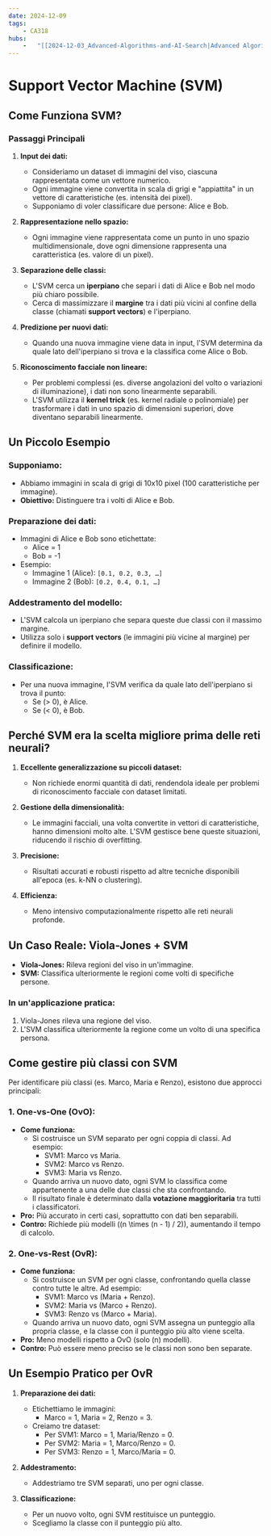```yaml
---
date: 2024-12-09 
tags: 
    - CA318
hubs: 
    -   "[[2024-12-03_Advanced-Algorithms-and-AI-Search|Advanced Algorithms and AI Search]]"
---
```


# Support Vector Machine (SVM)

## Come Funziona SVM?

### Passaggi Principali

1. **Input dei dati:**
   - Consideriamo un dataset di immagini del viso, ciascuna rappresentata come un vettore numerico.
   - Ogni immagine viene convertita in scala di grigi e "appiattita" in un vettore di caratteristiche (es. intensità dei pixel).
   - Supponiamo di voler classificare due persone: Alice e Bob.

2. **Rappresentazione nello spazio:**
   - Ogni immagine viene rappresentata come un punto in uno spazio multidimensionale, dove ogni dimensione rappresenta una caratteristica (es. valore di un pixel).

3. **Separazione delle classi:**
   - L'SVM cerca un **iperpiano** che separi i dati di Alice e Bob nel modo più chiaro possibile.
   - Cerca di massimizzare il **margine** tra i dati più vicini al confine della classe (chiamati **support vectors**) e l'iperpiano.

4. **Predizione per nuovi dati:**
   - Quando una nuova immagine viene data in input, l'SVM determina da quale lato dell'iperpiano si trova e la classifica come Alice o Bob.

5. **Riconoscimento facciale non lineare:**
   - Per problemi complessi (es. diverse angolazioni del volto o variazioni di illuminazione), i dati non sono linearmente separabili.
   - L'SVM utilizza il **kernel trick** (es. kernel radiale o polinomiale) per trasformare i dati in uno spazio di dimensioni superiori, dove diventano separabili linearmente.


## Un Piccolo Esempio

### Supponiamo:
- Abbiamo immagini in scala di grigi di 10x10 pixel (100 caratteristiche per immagine).
- **Obiettivo:** Distinguere tra i volti di Alice e Bob.

### **Preparazione dei dati:**
- Immagini di Alice e Bob sono etichettate:
  - Alice = 1
  - Bob = -1
- Esempio:
  - Immagine 1 (Alice): `[0.1, 0.2, 0.3, …]`
  - Immagine 2 (Bob): `[0.2, 0.4, 0.1, …]`

### **Addestramento del modello:**
- L'SVM calcola un iperpiano che separa queste due classi con il massimo margine.
- Utilizza solo i **support vectors** (le immagini più vicine al margine) per definire il modello.

### **Classificazione:**
- Per una nuova immagine, l'SVM verifica da quale lato dell'iperpiano si trova il punto:
  - Se \(> 0\), è Alice.
  - Se \(< 0\), è Bob.


## Perché SVM era la scelta migliore prima delle reti neurali?

1. **Eccellente generalizzazione su piccoli dataset:**
   - Non richiede enormi quantità di dati, rendendola ideale per problemi di riconoscimento facciale con dataset limitati.

2. **Gestione della dimensionalità:**
   - Le immagini facciali, una volta convertite in vettori di caratteristiche, hanno dimensioni molto alte. L'SVM gestisce bene queste situazioni, riducendo il rischio di overfitting.

3. **Precisione:**
   - Risultati accurati e robusti rispetto ad altre tecniche disponibili all'epoca (es. k-NN o clustering).

4. **Efficienza:**
   - Meno intensivo computazionalmente rispetto alle reti neurali profonde.


## Un Caso Reale: Viola-Jones + SVM

- **Viola-Jones:** Rileva regioni del viso in un'immagine.
- **SVM:** Classifica ulteriormente le regioni come volti di specifiche persone.

### In un'applicazione pratica:
1. Viola-Jones rileva una regione del viso.
2. L'SVM classifica ulteriormente la regione come un volto di una specifica persona.


## Come gestire più classi con SVM

Per identificare più classi (es. Marco, Maria e Renzo), esistono due approcci principali:

### 1. **One-vs-One (OvO):**
- **Come funziona:**
  - Si costruisce un SVM separato per ogni coppia di classi. Ad esempio:
    - SVM1: Marco vs Maria.
    - SVM2: Marco vs Renzo.
    - SVM3: Maria vs Renzo.
  - Quando arriva un nuovo dato, ogni SVM lo classifica come appartenente a una delle due classi che sta confrontando.
  - Il risultato finale è determinato dalla **votazione maggioritaria** tra tutti i classificatori.
- **Pro:** Più accurato in certi casi, soprattutto con dati ben separabili.
- **Contro:** Richiede più modelli \((n \times (n - 1) / 2)\), aumentando il tempo di calcolo.

### 2. **One-vs-Rest (OvR):**
- **Come funziona:**
  - Si costruisce un SVM per ogni classe, confrontando quella classe contro tutte le altre. Ad esempio:
    - SVM1: Marco vs (Maria + Renzo).
    - SVM2: Maria vs (Marco + Renzo).
    - SVM3: Renzo vs (Marco + Maria).
  - Quando arriva un nuovo dato, ogni SVM assegna un punteggio alla propria classe, e la classe con il punteggio più alto viene scelta.
- **Pro:** Meno modelli rispetto a OvO (solo \(n\) modelli).
- **Contro:** Può essere meno preciso se le classi non sono ben separate.


## Un Esempio Pratico per OvR

1. **Preparazione dei dati:**
   - Etichettiamo le immagini:
     - Marco = 1, Maria = 2, Renzo = 3.
   - Creiamo tre dataset:
     - Per SVM1: Marco = 1, Maria/Renzo = 0.
     - Per SVM2: Maria = 1, Marco/Renzo = 0.
     - Per SVM3: Renzo = 1, Marco/Maria = 0.

2. **Addestramento:**
   - Addestriamo tre SVM separati, uno per ogni classe.

3. **Classificazione:**
   - Per un nuovo volto, ogni SVM restituisce un punteggio.
   - Scegliamo la classe con il punteggio più alto.
